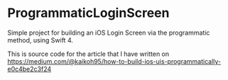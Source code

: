 # ProgrammaticLoginScreen
Simple project for building an iOS Login Screen via the programmatic method, using Swift 4.

This is source code for the article that I have written on 
https://medium.com/@kaikoh95/how-to-build-ios-uis-programmatically-e0c4be2c3f24
